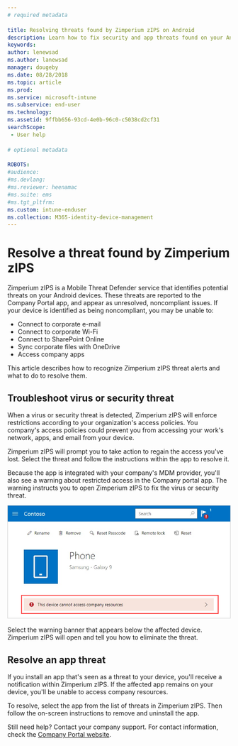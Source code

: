 ```yaml
---
# required metadata

title: Resolving threats found by Zimperium zIPS on Android
description: Learn how to fix security and app threats found on your Android device.
keywords:
author: lenewsad
ms.author: lanewsad
manager: dougeby
ms.date: 08/28/2018
ms.topic: article
ms.prod:
ms.service: microsoft-intune
ms.subservice: end-user
ms.technology:
ms.assetid: 9ffbb656-93cd-4e0b-96c0-c5038cd2cf31
searchScope:
 - User help

# optional metadata

ROBOTS:  
#audience:
#ms.devlang:
#ms.reviewer: heenamac
#ms.suite: ems
#ms.tgt_pltfrm:
ms.custom: intune-enduser
ms.collection: M365-identity-device-management
---
```


# Resolve a threat found by Zimperium zIPS

Zimperium zIPS is a Mobile Threat Defender service that identifies potential threats on your Android devices. These threats are reported to the Company Portal app, and appear as unresolved, noncompliant issues. If your device is identified as being noncompliant, you may be unable to:

* Connect to corporate e-mail
* Connect to corporate Wi-Fi
* Connect to SharePoint Online
* Sync corporate files with OneDrive
* Access company apps

This article describes how to recognize Zimperium zIPS threat alerts and what to do to resolve them. 

## Troubleshoot virus or security threat  
When a virus or security threat is detected, Zimperium zIPS will enforce restrictions according to your organization's access policies. You company's access policies could prevent you from accessing your work's network, apps, and email from your device.  

Zimperium zIPS will prompt you to take action to regain the access you've lost. Select the threat and follow the instructions within the app to resolve it.

Because the app is integrated with your company's MDM provider, you'll also see a warning about restricted access in the Company portal app. The warning instructs you to open Zimperium zIPS to fix the virus or security threat.  

  ![Example screenshot of the Company Portal device page, showing the Zimperium zIPS warning.](./media/CP-lookout-virus-banner-1808.png)  

Select the warning banner that appears below the affected device. Zimperium zIPS will open and tell you how to eliminate the threat.  

## Resolve an app threat

If you install an app that's seen as a threat to your device, you'll receive a notification within Zimperium zIPS. If the affected app remains on your device, you'll be unable to access company resources.  

To resolve, select the app from the list of threats in Zimperium zIPS. Then follow the on-screen instructions to remove and uninstall the app.    

Still need help? Contact your company support. For contact information, check the [Company Portal website](https://go.microsoft.com/fwlink/?linkid=2010980). 
